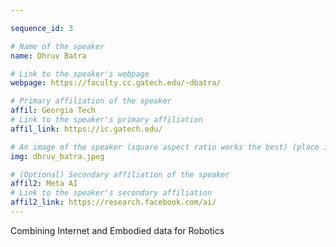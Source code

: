 ```yaml
---

sequence_id: 3

# Name of the speaker
name: Dhruv Batra

# Link to the speaker's webpage
webpage: https://faculty.cc.gatech.edu/~dbatra/

# Primary affiliation of the speaker
affil: Georgia Tech
# Link to the speaker's primary affiliation
affil_link: https://ic.gatech.edu/ 

# An image of the speaker (square aspect ratio works the best) (place in the `assets/img/speakers` directory)
img: dhruv_batra.jpeg

# (Optional) Secondary affiliation of the speaker
affil2: Meta AI
# Link to the speaker's secondary affiliation 
affil2_link: https://research.facebook.com/ai/
---
```


<!-- Whatever you write below will show up as the speaker's bio -->

Combining Internet and Embodied data for Robotics
